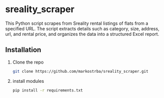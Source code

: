 # sreality_scraper
This Python script scrapes from Sreality rental listings of flats from a specified URL. The script extracts details such as category, size, address, url, and rental price, and organizes the data into a structured Excel report. 

## Installation
1. Clone the repo
   
   ```sh
   git clone https://github.com/markostrba/sreality_scraper.git
   ```
3. install modules
   
     ```sh
     pip install -r requirements.txt
     ```


